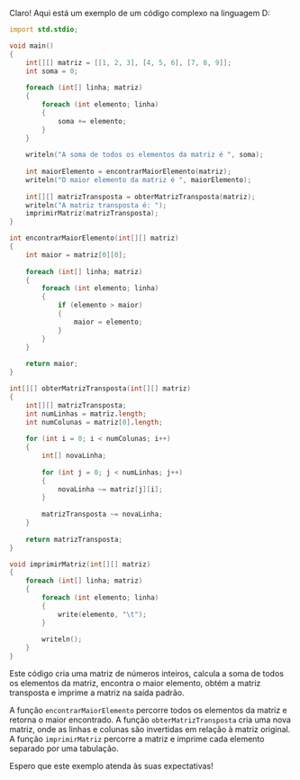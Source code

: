 Claro! Aqui está um exemplo de um código complexo na linguagem D:

```d
import std.stdio;

void main()
{
    int[][] matriz = [[1, 2, 3], [4, 5, 6], [7, 8, 9]];
    int soma = 0;
    
    foreach (int[] linha; matriz)
    {
        foreach (int elemento; linha)
        {
            soma += elemento;
        }
    }
    
    writeln("A soma de todos os elementos da matriz é ", soma);
    
    int maiorElemento = encontrarMaiorElemento(matriz);
    writeln("O maior elemento da matriz é ", maiorElemento);
    
    int[][] matrizTransposta = obterMatrizTransposta(matriz);
    writeln("A matriz transposta é: ");
    imprimirMatriz(matrizTransposta);
}

int encontrarMaiorElemento(int[][] matriz)
{
    int maior = matriz[0][0];
    
    foreach (int[] linha; matriz)
    {
        foreach (int elemento; linha)
        {
            if (elemento > maior)
            {
                maior = elemento;
            }
        }
    }
    
    return maior;
}

int[][] obterMatrizTransposta(int[][] matriz)
{
    int[][] matrizTransposta;
    int numLinhas = matriz.length;
    int numColunas = matriz[0].length;
    
    for (int i = 0; i < numColunas; i++)
    {
        int[] novaLinha;
        
        for (int j = 0; j < numLinhas; j++)
        {
            novaLinha ~= matriz[j][i];
        }
        
        matrizTransposta ~= novaLinha;
    }
    
    return matrizTransposta;
}

void imprimirMatriz(int[][] matriz)
{
    foreach (int[] linha; matriz)
    {
        foreach (int elemento; linha)
        {
            write(elemento, "\t");
        }
        
        writeln();
    }
}
```

Este código cria uma matriz de números inteiros, calcula a soma de todos os elementos da matriz, encontra o maior elemento, obtém a matriz transposta e imprime a matriz na saída padrão. 

A função `encontrarMaiorElemento` percorre todos os elementos da matriz e retorna o maior encontrado. A função `obterMatrizTransposta` cria uma nova matriz, onde as linhas e colunas são invertidas em relação à matriz original. A função `imprimirMatriz` percorre a matriz e imprime cada elemento separado por uma tabulação.

Espero que este exemplo atenda às suas expectativas!